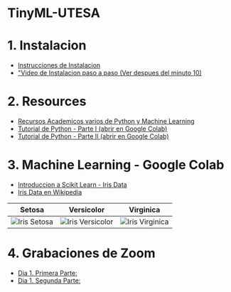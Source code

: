 # TinyML-UTESA

# 1. Instalacion
+ [Instrucciones de Instalacion](https://github.com/EdwinMarteZorrilla/tinyML-UTESA/blob/main/instalacion.md)
+ ["Video de Instalacion paso a paso (Ver despues del minuto 10)](https://www.youtube.com/watch?v=zXL2RrBrslI)

# 2. Resources
+ [Recursos Academicos varios de Python y Machine Learning](https://github.com/EdwinMarteZorrilla/tinyML-UTESA/blob/main/Academic-Resources/README.md)
+ [Tutorial de Python - Parte I (abrir en Google Colab)](https://github.com/EdwinMarteZorrilla/tinyML-UTESA/blob/main/week1.ipynb)
+ [Tutorial de Python - Parte II (abrir en Google Colab)](https://github.com/EdwinMarteZorrilla/tinyML-UTESA/blob/main/week2.ipynb)

# 3. Machine Learning - Google Colab
+ [Introduccion a Scikit Learn - Iris Data](https://colab.research.google.com/drive/146Vg6jE2-9a2FnxLAMrsi_0tufzecmWx)
+ [Iris Data en Wikipedia](https://es.wikipedia.org/wiki/Conjunto_de_datos_flor_iris)

| Setosa  | Versicolor |  Virginica |
| ------------- | ------------- |------------- |
|  ![Iris Setosa](https://upload.wikimedia.org/wikipedia/commons/thumb/5/56/Kosaciec_szczecinkowaty_Iris_setosa.jpg/330px-Kosaciec_szczecinkowaty_Iris_setosa.jpg)  | ![Iris Versicolor](https://upload.wikimedia.org/wikipedia/commons/thumb/4/41/Iris_versicolor_3.jpg/330px-Iris_versicolor_3.jpg)  | ![Iris Virginica](https://upload.wikimedia.org/wikipedia/commons/thumb/9/9f/Iris_virginica.jpg/330px-Iris_virginica.jpg)  | 

# 4. Grabaciones de Zoom
+ [Dia 1. Primera Parte: ](https://ufl.zoom.us/rec/share/KdJvAQbpeKhhJaiwJGWAtbkl8TTwJ0rAOKaTNDnecGh-J1dhHnGWtrWeB2n9Q_gf.kx-Cmmd4Ovim-gEe?startTime=1669669815000)
+ [Dia 1. Segunda Parte: ](https://ufl.zoom.us/rec/share/KdJvAQbpeKhhJaiwJGWAtbkl8TTwJ0rAOKaTNDnecGh-J1dhHnGWtrWeB2n9Q_gf.kx-Cmmd4Ovim-gEe?startTime=1669674743000)

